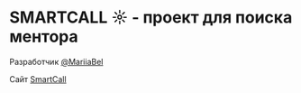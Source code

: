 # SMARTCALL ☼ - проект для поиска ментора

Разработчик [@MariiaBel](https://t.me/MariiaBel) 

Сайт [SmartCall](https://smartcall-mariiabel.vercel.app/)
